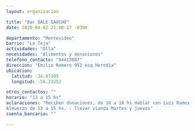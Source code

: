 ```yaml
---
layout: organizacion

title: "Bar DALE GAUCHO"
date: 2020-04-02 21:00:17 -0300

departamento: "Montevideo"
barrio: "La Teja"
actividades: "Olla"
necesidades: "Alimentos y donaciones"
telefono_contacto: "94413087"
direccion: "Emilio Romero 952 esq Heredia"
ubicacion:
  latitud: -34.87105
  longitud: -56.23252

otros_contactos: ""
horario: "13 a 15 hs"
aclaraciones: "Reciben donaciones, de 10 a 18 hs Hablar con Luis Ramos
Almuerzo de 13 a 15 hs. - llevar vianda Martes y jueves"
cuenta_bancaria: ""

---
```

